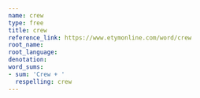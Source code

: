 ```yaml
---
name: crew
type: free
title: crew
reference_link: https://www.etymonline.com/word/crew
root_name: 
root_language: 
denotation: 
word_sums:
- sum: 'Crew + '
  respelling: crew
---
```

